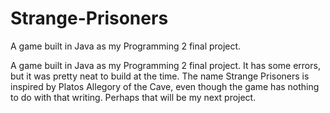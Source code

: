 # Strange-Prisoners
A game built in Java as my Programming 2 final project. 


A game built in Java as my Programming 2 final project. It has some errors, but it was pretty neat to build at the time. The name Strange Prisoners is inspired by Platos Allegory of the Cave, even though the game has nothing to do with that writing. Perhaps that will be my next project.
